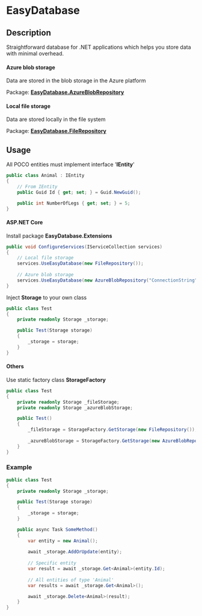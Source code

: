 # EasyDatabase

## Description
Straightforward database for .NET applications which helps you store data with minimal overhead.

#### Azure blob storage

Data are stored in the blob storage in the Azure platform

Package: **[EasyDatabase.AzureBlobRepository](https://www.nuget.org/packages/EasyDatabase.AzureBlobRepository)**

#### Local file storage

Data are stored locally in the file system

Package: **[EasyDatabase.FileRepository](https://www.nuget.org/packages/EasyDatabase.FileRepository)**


## Usage
All POCO entities must implement interface '**IEntity**'

```csharp
public class Animal : IEntity
{
	// From IEntity
	public Guid Id { get; set; } = Guid.NewGuid();

	public int NumberOfLegs { get; set; } = 5;
}
```
#### ASP.NET Core
Install package **EasyDatabase.Extensions**
```csharp
public void ConfigureServices(IServiceCollection services)
{
	// Local file storage
    services.UseEasyDatabase(new FileRepository());
    
    // Azure blob storage
    services.UseEasyDatabase(new AzureBlobRepository("ConnectionString", "ContainerName");
}
```
Inject **Storage**  to your own class
```csharp
public class Test
{
    private readonly Storage _storage;

    public Test(Storage storage)
    {
        _storage = storage;
    }
}
```
#### Others
Use static factory class **StorageFactory**
```csharp
public class Test
{
    private readonly Storage _fileStorage;
    private readonly Storage _azureBlobStorage;

    public Test()
    {
        _fileStorage = StorageFactory.GetStorage(new FileRepository());
        
        _azureBlobStorage = StorageFactory.GetStorage(new AzureBlobRepository("ConnectionString", "ContainerName"));
    }
}
```

### Example

```csharp
public class Test
{
    private readonly Storage _storage;

    public Test(Storage storage)
    {
        _storage = storage;
    }

    public async Task SomeMethod()
    {
    	var entity = new Animal();
    	
        await _storage.AddOrUpdate(entity);
		
		// Specific entity
		var result = await _storage.Get<Animal>(entity.Id);
		
		// All entities of type 'Animal'
        var results = await _storage.Get<Animal>();

        await _storage.Delete<Animal>(result);
    }
}
```